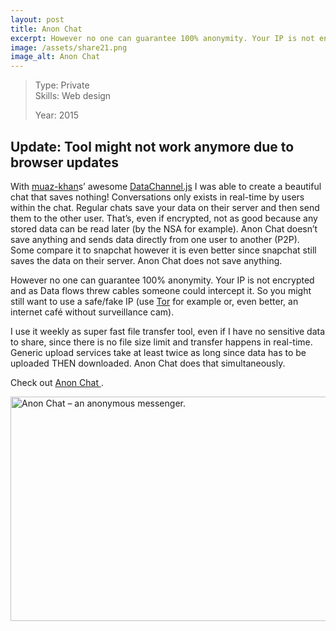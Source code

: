 ```yaml
---
layout: post
title: Anon Chat
excerpt: However no one can guarantee 100% anonymity. Your IP is not encrypted
image: /assets/share21.png
image_alt: Anon Chat
---
```


<blockquote>Type: Private<br />
Skills: Web design</p>
<p>Year: 2015</p></blockquote>

## Update: Tool might not work anymore due to browser updates

<p>With <a href="https://github.com/muaz-khan" rel="author">muaz-khan</a>s’ awesome <a href="https://github.com/muaz-khan/WebRTC-Experiment/tree/master/DataChannel" target="_blank">DataChannel.js</a> I was able to create a beautiful chat that saves nothing! Conversations only exists in real-time by users within the chat. Regular chats save your data on their server and then send them to the other user. That’s, even if encrypted, not as good because any stored data can be read later (by the NSA for example). Anon Chat doesn’t save anything and sends data directly from one user to another (P2P). Some compare it to snapchat however it is even better since snapchat still saves the data on their server. Anon Chat does not save anything.</p>
<p>However no one can guarantee 100% anonymity. Your IP is not encrypted and as Data flows threw cables someone could intercept it. So you might still want to use a safe/fake IP (use <a href="https://www.torproject.org/projects/torbrowser.html.en" target="_blank">Tor</a> for example or, even better, an internet café without surveillance cam).</p>
<p>I use it weekly as super fast file transfer tool, even if I have no sensitive data to share, since there is no file size limit and transfer happens in real-time. Generic upload services take at least twice as long since data has to be uploaded THEN downloaded. Anon Chat does that simultaneously.</p>
<p>Check out <a href="http://anon.thibaultjanbeyer.com/" target="_blank">Anon Chat <i class="fa fa-rocket"></i></a>.</p>
<p><a href="http://anon.thibaultjanbeyer.com/" target="_blank"><img class="alignnone wp-image-1502 size-full" src="{{ site.baseurl }}/assets/share21.png" alt="Anon Chat – an anonymous messenger." width="652" height="359" /></a></p>
